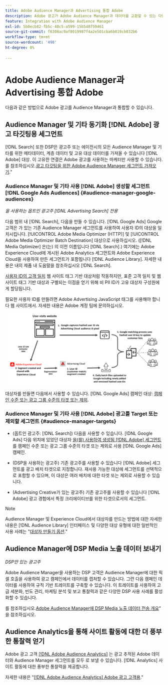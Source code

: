 ```yaml
---
title: Adobe Audience Manager과 Advertising 통합 Adobe
description: Adobe 광고가 Adobe Audience Manager과 데이터를 교환할 수 있는 다양한 방법에 대해 알아봅니다.
feature: Integration with Adobe Audience Manager
exl-id: 5b0ecb82-fb5c-48c5-a599-15b548f59461
source-git-commit: f6308ac9af8019987f4a2e501cba6b019cb032b6
workflow-type: tm+mt
source-wordcount: '498'
ht-degree: 0%

---
```


# Adobe Audience Manager과 Advertising 통합 Adobe

다음과 같은 방법으로 Adobe 광고를 Audience Manager과 통합할 수 있습니다.

## Audience Manager 및 기타 동기화 [!DNL Adobe] 광고 타깃팅용 세그먼트

[!DNL Search] 또한 DSP은 광고주 또는 에이전시의 모든 Audience Manager 및 기타를 위한 메타데이터, 계층 데이터 및 고유 대상 데이터를 가져올 수 있습니다 [!DNL Adobe] 대상. 이 고유한 연결은 Adobe 광고를 사용하는 마케터만 사용할 수 있습니다. 를 참조하십시오.[광고 타깃팅을 위한 Adobe Audience Manager 세그먼트 가져오기](/help/integrations/audience-manager/import-audiences.md).&quot;

### Audience Manager 및 기타 사용 [!DNL Adobe] 생성할 세그먼트 [!DNL Google Ads Audiences] {#audience-manager-google-audiences}

*을 사용하는 옵트인 광고주 [!DNL Advertising Search] 전용*

다음 범위 내 [!DNL Search], 다음을 만들 수 있습니다. [!DNL Google Ads] Google 고객은 가 있는 기존 Audience Manager 세그먼트를 사용하여 사용자 ID의 대상을 일치시킵니다. [!UICONTROL Adobe Media Optimizer (HTTP)] 및 [!UICONTROL Adobe Media Optimizer Batch Destination] 대상으로 사용하십시오. ([!DNL Media Optimizer] 은(는) 의 이전 이름입니다 [!DNL Search].) 여기에는 Adobe Experience Cloud에 게시된 Adobe Analytics 세그먼트와 Adobe Experience Cloud을 사용하여 만든 세그먼트가 포함됩니다 [!DNL Audience Library]. 자세한 내용은 내의 제품 내 도움말을 참조하십시오 [!DNL Search].

[사용자 ID의 고객 일치](https://support.google.com/google-ads/answer/9199250) 웹 사이트 태그 기반 대상처럼 작동하지만, 표준 고객 일치 및 웹 사이트 태그 기반 대상과 구별되는 이점을 얻기 위해 비 PII ID가 고유 대상자 구성원에게 할당됩니다.

필요한 사용자 ID를 만들려면 Adobe Advertising JavaScript 태그를 사용해야 합니다 <!-- with a user ID parameter -->웹 사이트에서. 자세한 내용은 Adobe 계정 팀에 문의하십시오.

![세그먼트 작성 프로세스](/help/integrations/assets/ad_search_user_id_pic.png)

대상자를 만들면 다음에서 사용할 수 있습니다. [!DNL Google Ads] 캠페인 대상: [캠페인 수준 또는 광고 그룹 수준의 타겟 또는 제외](#audience-manager-targets).

### Audience Manager 및 기타 사용 [!DNL Adobe] 광고를 Target 또는 제외할 세그먼트 {#audience-manager-targets}

* (옵트인 광고주: [!DNL Search]) 다음을 사용할 수 있습니다. [!DNL Google Ads] 다음 위치에 있었던 대상자 [을(를) 사용하여 생성됨 [!DNL Adobe] 세그먼트](#audience-manager-google-audiences) 를 캠페인 수준 또는 광고 그룹 수준의 타겟 또는 제외로 사용 [!DNL Google Ads] 캠페인.

* (DSP을 사용하는 광고주) 기존 광고주를 사용할 수 있습니다 [!DNL Adobe] 세그먼트를 광고 배치 타겟으로 지정합니다. 재사용 가능한 대상에 세그먼트를 선택적으로 포함할 수 있으며, 이 대상은 여러 배치에 대한 타겟 또는 제외로 사용할 수 있습니다.

* (Advertising Creative가 있는 광고주) 기존 광고주를 사용할 수 있습니다 [!DNL Adobe] 광고 경험에서 특정 크리에이티브를 위한 타겟으로서의 세그먼트.

>[!NOTE]
>
>Audience Manager 및 Experience Cloud에서 대상자를 만드는 방법에 대한 자세한 내용은 [!DNL Audience Library] 인터페이스 및 다양한 대상 유형에 대한 일반적인 사용 사례는 &quot;[대상자 만들기 옵션](https://experienceleague.adobe.com/docs/experience-cloud-kcs/kbarticles/KA-16471.html).&quot;

## Audience Manager에 DSP Media 노출 데이터 보내기

*DSP만 있는 광고주*

Adobe Audience Manager을 사용하는 DSP 고객은 Audience Manager에 대한 픽셀 호출을 사용하여 광고 캠페인에서 데이터를 캡처할 수 있습니다. 그런 다음 캠페인 데이터를 사용하여 규칙 기반 트레이트를 구축할 수 있습니다. 이 트레이트를 사용하여 고급 세분화, 빈도 관리, 마케팅 분석 및 보고 통찰력과 같은 다양한 DSP 사용 사례를 활성화할 수 있습니다.

를 참조하십시오.[Adobe Audience Manager에 DSP Media 노출 데이터 전송 개요](/help/integrations/audience-manager/media-data-integration/overview.md)&quot; 을 참조하십시오.

## Audience Analytics을 통해 사이트 활동에 대한 더 풍부한 통찰력 얻기

Adobe 광고 고객 [[!DNL Adobe Audience Analytics]](https://experienceleague.adobe.com/docs/analytics/integration/audience-analytics/mc-audiences-aam.html) 는 광고 추적된 Adobe 데이터와 Audience Manager 세그먼트를 모두 로 보낼 수 있습니다. [!DNL Analytics] 사이트 활동에 대한 풍부한 통찰력을 제공합니다.

자세한 내용은 &quot;[[!DNL Adobe Audience Analytics] Adobe 광고 고객용](/help/integrations/audience-manager/audience-analytics.md).&quot;
